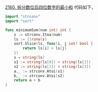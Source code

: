 [2160. 拆分数位后四位数字的最小和](https://leetcode.cn/problems/minimum-sum-of-four-digit-number-after-splitting-digits/description/)
代码如下，
```go
import "strconv"
import "sort"

func minimumSum(num int) int {
    s := strconv.Itoa(num)
    ls := []rune(s)
    sort.Slice(ls, func(i, j int) bool {
        return ls[i] < ls[j]
    })
    s = string(ls)
    s1 := string(ls[0]) + string(ls[2])
    s2 := string(ls[1]) + string(ls[3])
    a,_ := strconv.Atoi(s1)
    b,_ := strconv.Atoi(s2)
    return a + b 
}
```